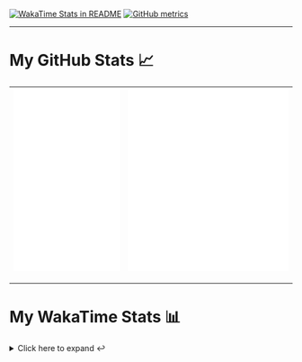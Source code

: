 [![WakaTime Stats in README](https://github.com/LOsioChico/LOsioChico/actions/workflows/waka.yml/badge.svg)](https://github.com/LOsioChico/LOsioChico/actions/workflows/waka.yml) [![GitHub metrics](https://github.com/LOsioChico/LOsioChico/actions/workflows/metrics.yml/badge.svg)](https://github.com/LOsioChico/LOsioChico/actions/workflows/metrics.yml)

---

# My GitHub Stats 📈

| ![](./assets/metrics.svg) | ![](./assets/metrics2.svg) |
| ------------------------- | -------------------------- |

---

# My WakaTime Stats 📊

<details>
<summary>Click here to expand ↩️</summary>
<br>

<!--START_SECTION:waka-->
![Code Time](http://img.shields.io/badge/Code%20Time-2%2C433%20hrs%2047%20mins-blue)

![Lines of code](https://img.shields.io/badge/From%20Hello%20World%20I%27ve%20Written-488.6%20thousand%20lines%20of%20code-blue)

**🐱 My GitHub Data** 

> 📦 719.2 kB Used in GitHub's Storage 
 > 
> 🏆 382 Contributions in the Year 2025
 > 
> 🚫 Not Opted to Hire
 > 
> 📜 31 Public Repositories 
 > 
> 🔑 39 Private Repositories 
 > 
**I'm a Night 🦉** 

```text
🌞 Morning                740 commits         ████░░░░░░░░░░░░░░░░░░░░░   15.22 % 
🌆 Daytime                1565 commits        ████████░░░░░░░░░░░░░░░░░   32.18 % 
🌃 Evening                1655 commits        █████████░░░░░░░░░░░░░░░░   34.03 % 
🌙 Night                  903 commits         █████░░░░░░░░░░░░░░░░░░░░   18.57 % 
```
📅 **I'm Most Productive on Thursday** 

```text
Monday                   617 commits         ███░░░░░░░░░░░░░░░░░░░░░░   12.69 % 
Tuesday                  746 commits         ████░░░░░░░░░░░░░░░░░░░░░   15.34 % 
Wednesday                604 commits         ███░░░░░░░░░░░░░░░░░░░░░░   12.42 % 
Thursday                 928 commits         █████░░░░░░░░░░░░░░░░░░░░   19.08 % 
Friday                   746 commits         ████░░░░░░░░░░░░░░░░░░░░░   15.34 % 
Saturday                 771 commits         ████░░░░░░░░░░░░░░░░░░░░░   15.85 % 
Sunday                   451 commits         ██░░░░░░░░░░░░░░░░░░░░░░░   09.27 % 
```


📊 **This Week I Spent My Time On** 

```text
💬 Programming Languages: 
TypeScript               1 hr 39 mins        ███████████░░░░░░░░░░░░░░   42.91 % 
Markdown                 50 mins             █████░░░░░░░░░░░░░░░░░░░░   21.90 % 
Scala                    46 mins             █████░░░░░░░░░░░░░░░░░░░░   20.06 % 
Other                    16 mins             ██░░░░░░░░░░░░░░░░░░░░░░░   06.91 % 
Java                     11 mins             █░░░░░░░░░░░░░░░░░░░░░░░░   04.92 % 
```

**I Mostly Code in TypeScript** 

```text
TypeScript               35 repos            █████████████░░░░░░░░░░░░   50.72 % 
JavaScript               7 repos             ███░░░░░░░░░░░░░░░░░░░░░░   10.14 % 
Astro                    5 repos             ██░░░░░░░░░░░░░░░░░░░░░░░   07.25 % 
Python                   3 repos             █░░░░░░░░░░░░░░░░░░░░░░░░   04.35 % 
Jupyter Notebook         1 repo              ░░░░░░░░░░░░░░░░░░░░░░░░░   01.45 % 
```




 Last Updated on 24/10/2025 01:05:22 UTC
<!--END_SECTION:waka-->

## </details>
